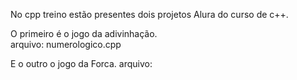 No cpp treino estão presentes dois projetos Alura do curso de c++.

O primeiro é o jogo da adivinhação. <br>
 arquivo: numerologico.cpp
 
E o outro o jogo da Forca.
arquivo: 
